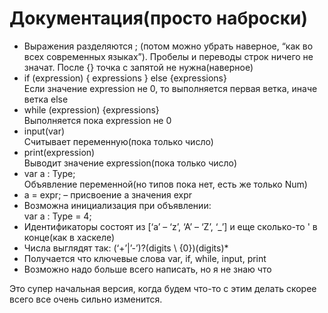 Документация(просто наброски)
============

* Выражения разделяются ; (потом можно убрать наверное, “как во всех современных языках”). Пробелы и переводы строк ничего не значат. После {} точка с запятой не нужна(наверное)
* if (expression) { expressions } else {expressions}\
  Если значение expression не 0, то выполняется первая ветка, иначе ветка else
* while (expression) {expressions}\
     Выполняется пока expression не 0
* input(var)\
     Считывает переменную(пока только число)
* print(expression)\
     Выводит значение expression(пока только число)
* var a : Type;\
     Объявление переменной(но типов пока нет, есть же только Num)
* a = expr; – присвоение a значения expr
* Возможна инициализация при объявлении:\
    var a : Type = 4;
* Идентификаторы состоят из [‘a’ – ‘z’, ‘A’ – ‘Z’, ‘_’] и еще сколько-то ' в конце(как в хаскеле)
* Числа выглядят так: (‘+’|’-’)?(digits \ {0})(digits)*
* Получается что ключевые слова var, if, while, input, print
* Возможно надо больше всего написать, но я не знаю что

Это супер начальная версия, когда будем что-то с этим делать скорее всего все очень сильно изменится. 
